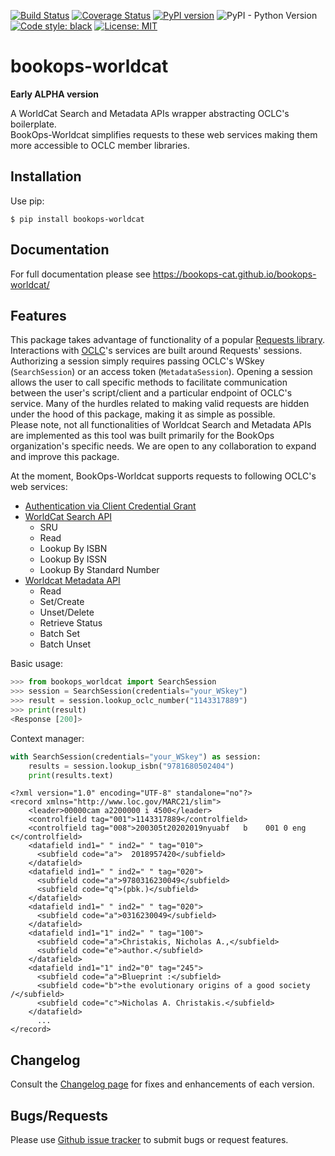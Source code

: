 [![Build Status](https://travis-ci.com/BookOps-CAT/bookops-worldcat.svg?branch=master)](https://travis-ci.com/BookOps-CAT/bookops-worldcat) [![Coverage Status](https://coveralls.io/repos/github/BookOps-CAT/bookops-worldcat/badge.svg?branch=master&service=github)](https://coveralls.io/github/BookOps-CAT/bookops-worldcat?branch=master) [![PyPI version](https://badge.fury.io/py/bookops-worldcat.svg)](https://badge.fury.io/py/bookops-worldcat) ![PyPI - Python Version](https://img.shields.io/pypi/pyversions/bookops-worldcat) [![Code style: black](https://img.shields.io/badge/code%20style-black-000000.svg)](https://github.com/psf/black) [![License: MIT](https://img.shields.io/badge/License-MIT-yellow.svg)](https://opensource.org/licenses/MIT)    

# bookops-worldcat  
**Early ALPHA version**

A WorldCat Search and Metadata APIs wrapper abstracting OCLC's boilerplate.  
BookOps-Worldcat simplifies requests to these web services making them more accessible to OCLC member libraries.

## Installation

Use pip:

`$ pip install bookops-worldcat`

## Documentation

For full documentation please see https://bookops-cat.github.io/bookops-worldcat/

## Features

This package takes advantage of functionality of a popular [Requests library](https://requests.readthedocs.io/en/master/). Interactions with [OCLC](https://www.oclc.org/en/home.html)'s services are built around Requests' sessions. Authorizing a session simply requires passing OCLC's WSkey (`SearchSession`) or an access token (`MetadataSession`). Opening a session allows the user to call specific methods to facilitate communication between the user's script/client and a particular endpoint of OCLC's service. Many of the hurdles related to making valid requests are hidden under the hood of this package, making it as simple as possible.  
Please note, not all functionalities of Worldcat Search and Metadata APIs are implemented as this tool was built primarily for the BookOps organization's specific needs. We are open to any collaboration to expand and improve this package.  

At the moment, BookOps-Worldcat supports requests to following OCLC's web services:  

+ [Authentication via Client Credential Grant](https://www.oclc.org/developer/develop/authentication/oauth/client-credentials-grant.en.html)
+ [WorldCat Search API](https://www.oclc.org/developer/develop/web-services/worldcat-search-api.en.html
)  
    + SRU
    + Read
    + Lookup By ISBN
    + Lookup By ISSN
    + Lookup By Standard Number
+ [Worldcat Metadata API](https://www.oclc.org/developer/develop/web-services/worldcat-metadata-api.en.html)
    + Read
    + Set/Create
    + Unset/Delete
    + Retrieve Status
    + Batch Set
    + Batch Unset


Basic usage:
```python
>>> from bookops_worldcat import SearchSession
>>> session = SearchSession(credentials="your_WSkey")
>>> result = session.lookup_oclc_number("1143317889")
>>> print(result)
<Response [200]>
```

Context manager:
```python
with SearchSession(credentials="your_WSkey") as session:
    results = session.lookup_isbn("9781680502404")
    print(results.text)
```
```
<?xml version="1.0" encoding="UTF-8" standalone="no"?>
<record xmlns="http://www.loc.gov/MARC21/slim">
    <leader>00000cam a2200000 i 4500</leader>
    <controlfield tag="001">1143317889</controlfield>
    <controlfield tag="008">200305t20202019nyuabf   b    001 0 eng c</controlfield>
    <datafield ind1=" " ind2=" " tag="010">
      <subfield code="a">  2018957420</subfield>
    </datafield>
    <datafield ind1=" " ind2=" " tag="020">
      <subfield code="a">9780316230049</subfield>
      <subfield code="q">(pbk.)</subfield>
    </datafield>
    <datafield ind1=" " ind2=" " tag="020">
      <subfield code="a">0316230049</subfield>
    </datafield>
    <datafield ind1="1" ind2=" " tag="100">
      <subfield code="a">Christakis, Nicholas A.,</subfield>
      <subfield code="e">author.</subfield>
    </datafield>
    <datafield ind1="1" ind2="0" tag="245">
      <subfield code="a">Blueprint :</subfield>
      <subfield code="b">the evolutionary origins of a good society /</subfield>
      <subfield code="c">Nicholas A. Christakis.</subfield>
    </datafield>
      ...
</record>
```

## Changelog

Consult the [Changelog page](https://bookops-cat.github.io/bookops-worldcat/changelog/) for fixes and enhancements of each version. 

## Bugs/Requests  

Please use [Github issue tracker](https://github.com/BookOps-CAT/bookops-worldcat/issues) to submit bugs or request features.
